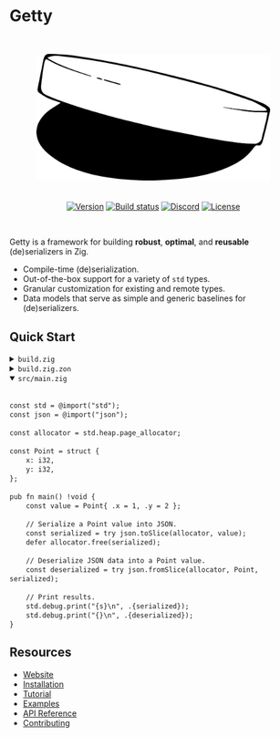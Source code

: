 # Getty

<br>

<p align="center">
  <img alt="Getty" src="https://github.com/getty-zig/logo/blob/main/getty-solid.svg" width="410px">
  <br>
  <br>
  <br>
  <a href="https://github.com/getty-zig/getty/releases/latest"><img alt="Version" src="https://img.shields.io/github/v/release/getty-zig/getty?include_prereleases&label=version"></a>
  <a href="https://github.com/getty-zig/getty/actions/workflows/test.yml"><img alt="Build status" src="https://img.shields.io/github/actions/workflow/status/getty-zig/getty/test.yml?branch=main" /></a>
  <a href="https://discord.gg/njDA67U5ph"><img alt="Discord" src="https://img.shields.io/discord/1016029822172024955?color=7289da&label=discord" /></a>
  <a href="https://github.com/getty-zig/getty/blob/main/LICENSE"><img alt="License" src="https://img.shields.io/badge/license-MIT-blue"></a>
</p>

<br>

Getty is a framework for building __robust__, __optimal__, and __reusable__ (de)serializers in Zig.

- Compile-time (de)serialization.
- Out-of-the-box support for a variety of `std` types.
- Granular customization for existing and remote types.
- Data models that serve as simple and generic baselines for (de)serializers.

## Quick Start

<details>
<summary>
  <code>build.zig</code>
</summary>
<br>

```zig
const std = @import("std");

pub fn build(b: *std.Build) void {
    const target = b.standardTargetOptions(.{});
    const optimize = b.standardOptimizeOption(.{});

    const opts = .{ .target = target, .optimize = optimize };
    const json_mod = b.dependency("json", opts).module("json");

    const exe = b.addExecutable(.{
        .name = "quick-start",
        .root_source_file = .{ .path = "src/main.zig" },
        .target = target,
        .optimize = optimize,
    });

    exe.addModule("json", json_mod);

    const run_cmd = b.addRunArtifact(exe);
    const run_step = b.step("run", "Run the app");
    run_step.dependOn(&run_cmd.step);
}
```

</details>

<details>
<summary>
  <code>build.zig.zon</code>
</summary>
<br>

```zig
.{
    .name = "quick-start",
    .version = "0.0.0",
    .dependencies = .{
        .json = .{
            .url = "https://github.com/getty-zig/json/archive/5a64449.tar.gz",
            .hash = "122087fe6d2b141548103e98e4324ac0ab889e7d50d82e186f396d90f55a942aef61",
        },
    },
}
```

</details>

<details open>
<summary>
  <code>src/main.zig</code>
</summary>
<br>

```zig
const std = @import("std");
const json = @import("json");

const allocator = std.heap.page_allocator;

const Point = struct {
    x: i32,
    y: i32,
};

pub fn main() !void {
    const value = Point{ .x = 1, .y = 2 };

    // Serialize a Point value into JSON.
    const serialized = try json.toSlice(allocator, value);
    defer allocator.free(serialized);

    // Deserialize JSON data into a Point value.
    const deserialized = try json.fromSlice(allocator, Point, serialized);

    // Print results.
    std.debug.print("{s}\n", .{serialized});
    std.debug.print("{}\n", .{deserialized});
}
```

</details>

## Resources

- [Website](https://getty.so/)
- [Installation](https://getty.so/user-guide/installation/)
- [Tutorial](https://getty.so/user-guide/tutorial/)
- [Examples](examples)
- [API Reference](https://docs.getty.so/)
- [Contributing](https://getty.so/contributing/)
